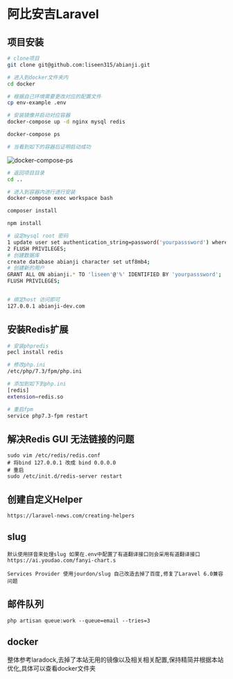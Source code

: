 # 阿比安吉Laravel

## 项目安装

```bash
# clone项目
git clone git@github.com:liseen315/abianji.git

# 进入到docker文件夹内
cd docker

# 根据自己环境需要更改对应的配置文件
cp env-example .env

# 安装镜像并启动对应容器
docker-compose up -d nginx mysql redis

docker-compose ps

# 当看到如下的容器后证明启动成功

```

![docker-compose-ps](https://res.cloudinary.com/dnakxpzhj/image/upload/v1578288147/blog/docker-container.jpg)

```bash
# 返回项目目录
cd ..

# 进入到容器内进行进行安装
docker-compose exec workspace bash

composer install

npm install

# 设定mysql root 密码
1 update user set authentication_string=password('yourpasssword') where user='root';
2 FLUSH PRIVILEGES;
# 创建数据库
create database abianji character set utf8mb4;
# 创建新的用户
GRANT ALL ON abianji.* TO 'liseen'@'%' IDENTIFIED BY 'yourpasssword';
FLUSH PRIVILEGES;


# 绑定host 访问即可
127.0.0.1 abianji-dev.com
```

## 安装Redis扩展

```bash
# 安装phpredis
pecl install redis

# 修改php.ini
/etc/php/7.3/fpm/php.ini

# 添加到如下到php.ini
[redis]
extension=redis.so

# 重启fpm
service php7.3-fpm restart
```

## 解决Redis GUI 无法链接的问题

```$xslt
sudo vim /etc/redis/redis.conf
# 将bind 127.0.0.1 改成 bind 0.0.0.0
# 重启
sudo /etc/init.d/redis-server restart
```

## 创建自定义Helper

```
https://laravel-news.com/creating-helpers
```

## slug

```
默认使用拼音来处理slug 如果在.env中配置了有道翻译接口则会采用有道翻译接口
https://ai.youdao.com/fanyi-chart.s

Services Provider 使用jourdon/slug 自己改造去掉了百度,修复了Laravel 6.0兼容问题
```

## 邮件队列

```
php artisan queue:work --queue=email --tries=3
```

## docker

整体参考laradock,去掉了本站无用的镜像以及相关相关配置,保持精简并根据本站优化,具体可以查看docker文件夹
